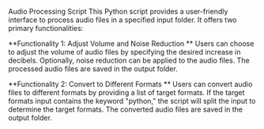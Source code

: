 Audio Processing Script
This Python script provides a user-friendly interface to process audio files in a specified input folder. It offers two primary functionalities:

**Functionality 1: Adjust Volume and Noise Reduction
**
Users can choose to adjust the volume of audio files by specifying the desired increase in decibels.
Optionally, noise reduction can be applied to the audio files.
The processed audio files are saved in the output folder.

**Functionality 2: Convert to Different Formats
**
Users can convert audio files to different formats by providing a list of target formats.
If the target formats input contains the keyword "python," the script will split the input to determine the target formats.
The converted audio files are saved in the output folder.
